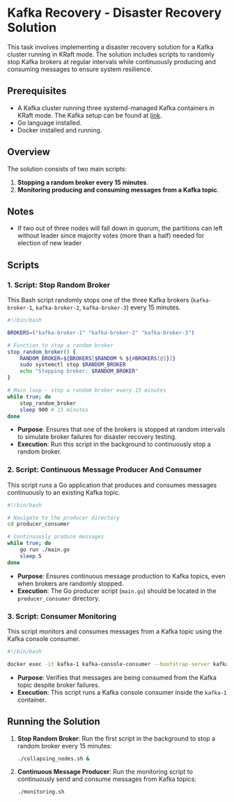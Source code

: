
# Kafka Recovery - Disaster Recovery Solution

This task involves implementing a disaster recovery solution for a Kafka cluster running in KRaft mode. The solution includes scripts to randomly stop Kafka brokers at regular intervals while continuously producing and consuming messages to ensure system resilience.

## Prerequisites

- A Kafka cluster running three systemd-managed Kafka containers in KRaft mode. The Kafka setup can be found at [link](https://github.com/dysmon/DevOps/tree/main/kafka/task5).
- Go language installed.
- Docker installed and running.

## Overview

The solution consists of two main scripts:

1. **Stopping a random broker every 15 minutes**.
2. **Monitoring producing and consuming messages from a Kafka topic**.

## Notes
- If two out of three nodes will fall down in quorum, the partitions can left without leader since majority votes (more than a half) needed for election of new leader

## Scripts

### 1. Script: Stop Random Broker

This Bash script randomly stops one of the three Kafka brokers (`kafka-broker-1`, `kafka-broker-2`, `kafka-broker-3`) every 15 minutes.

```bash
#!/bin/bash

BROKERS=("kafka-broker-1" "kafka-broker-2" "kafka-broker-3")

# Function to stop a random broker
stop_random_broker() {
    RANDOM_BROKER=${BROKERS[$RANDOM % ${#BROKERS[@]}]}
    sudo systemctl stop $RANDOM_BROKER
    echo "Stopping broker: $RANDOM_BROKER"
}

# Main loop - stop a random broker every 15 minutes
while true; do
    stop_random_broker
    sleep 900 # 15 minutes
done
```

- **Purpose**: Ensures that one of the brokers is stopped at random intervals to simulate broker failures for disaster recovery testing.
- **Execution**: Run this script in the background to continuously stop a random broker.

### 2. Script: Continuous Message Producer And Consumer

This script runs a Go application that produces and consumes messages continuously to an existing Kafka topic.

```bash
#!/bin/bash

# Navigate to the producer directory
cd producer_consumer

# Continuously produce messages
while true; do
    go run ./main.go
    sleep 5
done
```

- **Purpose**: Ensures continuous message production to Kafka topics, even when brokers are randomly stopped.
- **Execution**: The Go producer script (`main.go`) should be located in the `producer_consumer` directory.

### 3. Script: Consumer Monitoring

This script monitors and consumes messages from a Kafka topic using the Kafka console consumer.

```bash
#!/bin/bash

docker exec -it kafka-1 kafka-console-consumer --bootstrap-server kafka-1:19092,kafka-2:19093,kafka-3:19094 --topic hi-topic --from-beginning
```

- **Purpose**: Verifies that messages are being consumed from the Kafka topic despite broker failures.
- **Execution**: This script runs a Kafka console consumer inside the `kafka-1` container.

## Running the Solution

1. **Stop Random Broker**: Run the first script in the background to stop a random broker every 15 minutes:
   ```bash
   ./collapsing_nodes.sh &
   ```

2. **Continuous Message Producer**: Run the monitoring script to continuously send and consume messages from Kafka topics:
   ```bash
   ./monitoring.sh
   ```
